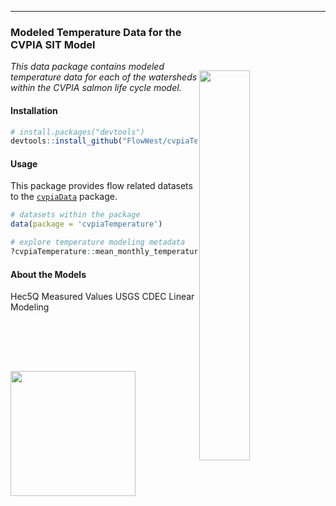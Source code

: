 -----
<img src="cvpia_logo.png" align="right" width="40%"/>

### Modeled Temperature Data for the CVPIA SIT Model

*This data package contains modeled temperature data for each of the watersheds within the CVPIA salmon life cycle model.*

#### Installation

``` r
# install.packages("devtools")
devtools::install_github("FlowWest/cvpiaTemperature")
```

#### Usage
This package provides flow related datasets to the [`cvpiaData`](https://flowwest.github.io/cvpiaData/) package.

``` r
# datasets within the package
data(package = 'cvpiaTemperature')

# explore temperature modeling metadata
?cvpiaTemperature::mean_monthly_temperature
```

#### About the Models
Hec5Q
Measured Values USGS CDEC
Linear Modeling   


   
<a href = "http://www.flowwest.com/" target = "_blank"> 
  <img src="TransLogoTreb.png" align="left" width="200px"/>
</a>
<style type='text/css'>
img { margin-top: 80px; }
</style>
